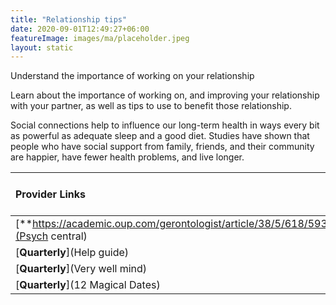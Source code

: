 ```yaml
---
title: "Relationship tips"
date: 2020-09-01T12:49:27+06:00
featureImage: images/ma/placeholder.jpeg
layout: static
---
```


Understand the importance of working on your relationship

Learn about the importance of working on, and improving your relationship with your partner, as well as tips to use to benefit those relationship.

Social connections help to influence our long-term health in ways every bit as powerful as adequate sleep and a good diet. Studies have shown that people who have social support from family, friends, and their community are happier, have fewer health problems, and live longer.

| Provider Links      | Free or Paid  |  
| :-----------          | :--------------:      |  
| [**https://academic.oup.com/gerontologist/article/38/5/618/593836**](Psych central) | Online | 
| [**Quarterly**](Help guide) | Online | 
| [**Quarterly**](Very well mind) | Online | 
| [**Quarterly**](12 Magical Dates) |  | 
  

<br/><br/>






